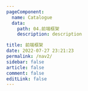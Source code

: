 ```yaml
---
pageComponent:
  name: Catalogue
  data:
    path: 04.前端框架
    description: description

title: 前端框架
date: 2022-07-27 23:21:23
permalink: /nav2/
sidebar: false
article: false
comment: false
editLink: false
---
```

